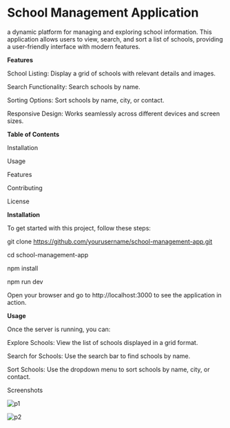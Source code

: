 # School Management Application 
a dynamic platform for managing and exploring school information. This application allows users to view, search, and sort a list of schools, providing a user-friendly interface with modern features.

**Features**

School Listing: Display a grid of schools with relevant details and images.

Search Functionality: Search schools by name.

Sorting Options: Sort schools by name, city, or contact.

Responsive Design: Works seamlessly across different devices and screen sizes.



**Table of Contents**

Installation

Usage

Features

Contributing

License

**Installation**

To get started with this project, follow these steps:

git clone https://github.com/yourusername/school-management-app.git

cd school-management-app

npm install

npm run dev

Open your browser and go to http://localhost:3000 to see the application in action.

**Usage**

Once the server is running, you can:

Explore Schools: View the list of schools displayed in a grid format.

Search for Schools: Use the search bar to find schools by name.

Sort Schools: Use the dropdown menu to sort schools by name, city, or contact.

Screenshots

![p1](https://github.com/user-attachments/assets/0902b06d-23bb-470a-abbd-7e06a7641b9e)

![p2](https://github.com/user-attachments/assets/c23d5691-9143-49dc-849f-ca4869f41eb7)



